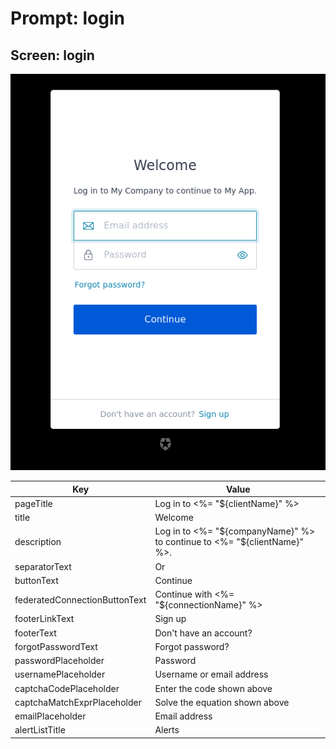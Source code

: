 # Prompt: login

## Screen: login

<p style="text-align: center;">
  <img alt="login reference screenshot" class="ul-prompt-screenshot" data-ul-prompt="login" src="/media/articles/universal-login/text-customization/login.png" />
</p>

|Key|Value|
|----------|----------|
|pageTitle|Log in to <%= "${clientName}" %>|
|title|Welcome|
|description|Log in to <%= "${companyName}" %> to continue to <%= "${clientName}" %>.|
|separatorText|Or|
|buttonText|Continue|
|federatedConnectionButtonText|Continue with <%= "${connectionName}" %>|
|footerLinkText|Sign up|
|footerText|Don't have an account?|
|forgotPasswordText|Forgot password?|
|passwordPlaceholder|Password|
|usernamePlaceholder|Username or email address|
|captchaCodePlaceholder|Enter the code shown above|
|captchaMatchExprPlaceholder|Solve the equation shown above|
|emailPlaceholder|Email address|
|alertListTitle|Alerts|
